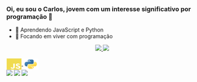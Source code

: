 ### Oi, eu sou o Carlos, jovem com um interesse significativo por programação 👾


- 🌱 Aprendendo JavaScript e Python
- 🔭 Focando em viver com programação

<div align="center">
  <a href="https://github.com/ocarlosmedeiros">
  <img height="180em" src="https://github-readme-stats.vercel.app/api?username=ocarlosmedeiros&show_icons=true&theme=dark&include_all_commits=true&count_private=true"/>
  <img height="180em" src="https://github-readme-stats.vercel.app/api/top-langs/?username=ocarlosmedeiros&layout=compact&langs_count=7&theme=dark"/>
</div>
  
  
<div style="display: inline_block"><br>
  <img align="center" alt="Rafa-Js" height="30" width="40" src="https://raw.githubusercontent.com/devicons/devicon/master/icons/javascript/javascript-plain.svg">
  <img align="center" alt="Rafa-Python" height="30" width="40" src="https://raw.githubusercontent.com/devicons/devicon/master/icons/python/python-original.svg">
</div>
  <a href="https://instagram.com/ocarlosmedeiros" target="_blank"><img src="https://img.shields.io/badge/-Instagram-%23E4405F?style=for-the-badge&logo=instagram&logoColor=white" target="_blank"></a>
  <a href="https://twitter.com/ocarlosmedeiros" target="_blank"><img src="https://img.shields.io/badge/Twitter-1DA1F2?style=for-the-badge&logo=twitter&logoColor=white" target="_blank"></a>
  <a href = "mailto:mrcarlosalberto2005@gmail.com"><img src="https://img.shields.io/badge/-Gmail-%23333?style=for-the-badge&logo=gmail&logoColor=white" target="_blank"></a>
